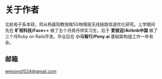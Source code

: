 # 关于作者
北航电子系本硕，师从杨晨阳教授做5G物理层无线链路信道优化研究。上学期间先在 **旷视科技/Face++** 做了五个月炼丹师实习生，后于 **爱彼迎/Airbnb中国** 做了三个月Ruby on Rails开发。毕业后在 **小马智行/Pony.ai** 基础架构组工作一年有余。

## 邮箱
weiyong1024@gmail.com